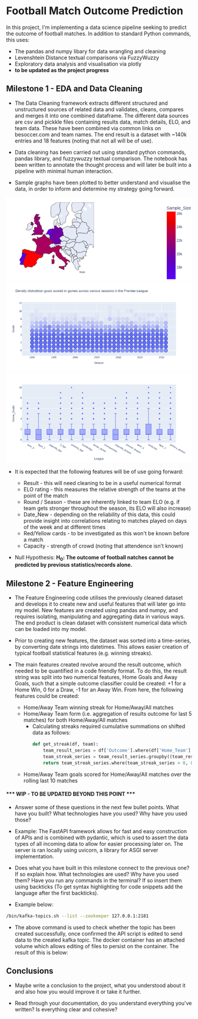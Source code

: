 # Football Match Outcome Prediction

In this project, I'm implementing a data science pipeline seeking to predict the outcome of football matches. In addition to standard Python commands, this uses:
- The pandas and numpy libary for data wrangling and cleaning
- Levenshtein Distance textual comparisons via FuzzyWuzzy
- Exploratory data analysis and visualisation via plotly
- **to be updated as the project progress**

## Milestone 1 - EDA and Data Cleaning

- The Data Cleaning framework extracts different structured and unstructured sources of related data and validates, cleans, compares and merges it into one combined dataframe. The different data sources are csv and pickkle files containing results data, match details, ELO, and team data. These have been combined via common links on besoccer.com and team names. The end result is a dataset with ~140k entries and 18 features (noting that not all will be of use).

- Data cleaning has been carried out using standard python commands, pandas library, and fuzzywuzzy textual comparison. The notebook has been written to annotate the thought process and will later be built into a pipeline with minimal human interaction.

- Sample graphs have been plotted to better understand and visualise the data, in order to inform and determine my strategy going forward.

![](images/country_data.png)
![](images/epl_goals_per_season.png)
![](images/home_goals_across_leagues.png)

- It is expected that the following features will be of use going forward:
    - Result - this will need cleaning to be in a useful numerical format
    - ELO rating - this measures the relative strength of the teams at the point of the match
    - Round / Season - these are inherently linked to team ELO (e.g. if team gets stronger throughout the season, its ELO will also increase)
    - Date_New - depending on the reliability of this data, this could provide insight into correlations relating to matches played on days of the week and at different times
    - Red/Yellow cards - to be investigated as this won't be known before a match
    - Capacity - strength of crowd (noting that attendence isn't known)


- Null Hypothesis: **H<sub>0</sub>: The outcome of football natches cannot be predicted by previous statistics/records alone.**

## Milestone 2 - Feature Engineering

- The Feature Engineering code utilises the previously cleaned dataset and develops it to create new and useful features that will later go into my model. New features are created using pandas and numpy, and requires isolating, manipulating and aggregating data in various ways. The end product is clean dataset with consistent numerical data which can be loaded into my model.

- Prior to creating new features, the dataset was sorted into a time-series, by converting date strings into datetimes. This allows easier creation of typical football statistical features (e.g. winning streaks).

- The main features created revolve around the result outcome, which needed to be quantified in a code friendly format. To do this, the result string was split into two numerical features, Home Goals and Away Goals, such that a simple outcome classifier could be created: +1 for a Home Win, 0 for a Draw, -1 for an Away Win. From here, the following features could be created:
    - Home/Away Team winning streak for Home/Away/All matches
    - Home/Away Team form (i.e. aggregation of results outcome for last 5 matches) for both Home/Away/All matches
        - Calculating streaks required cumulative summations on shifted data as follows:
            ```python
            def get_streak(df, team):
                team_result_series = df['Outcome'].where(df['Home_Team'] == team, -df['Outcome'])
                team_streak_series = team_result_series.groupby((team_result_series != team_result_series.shift()).cumsum()).cumsum()
                return team_streak_series.where(team_streak_series > 0, 0) 
            ```
    - Home/Away Team goals scored for Home/Away/All matches over the rolling last 10 matches

#### *** WIP - TO BE UPDATED BEYOND THIS POINT ***


- Answer some of these questions in the next few bullet points. What have you built? What technologies have you used? Why have you used those?

- Example: The FastAPI framework allows for fast and easy construction of APIs and is combined with pydantic, which is used to assert the data types of all incoming data to allow for easier processing later on. The server is ran locally using uvicorn, a library for ASGI server implementation.

- Does what you have built in this milestone connect to the previous one? If so explain how. What technologies are used? Why have you used them? Have you run any commands in the terminal? If so insert them using backticks (To get syntax highlighting for code snippets add the language after the first backticks).

- Example below:

```bash
/bin/kafka-topics.sh --list --zookeeper 127.0.0.1:2181
```

- The above command is used to check whether the topic has been created successfully, once confirmed the API script is edited to send data to the created kafka topic. The docker container has an attached volume which allows editing of files to persist on the container. The result of this is below:

## Conclusions

- Maybe write a conclusion to the project, what you understood about it and also how you would improve it or take it further.

- Read through your documentation, do you understand everything you've written? Is everything clear and cohesive?
